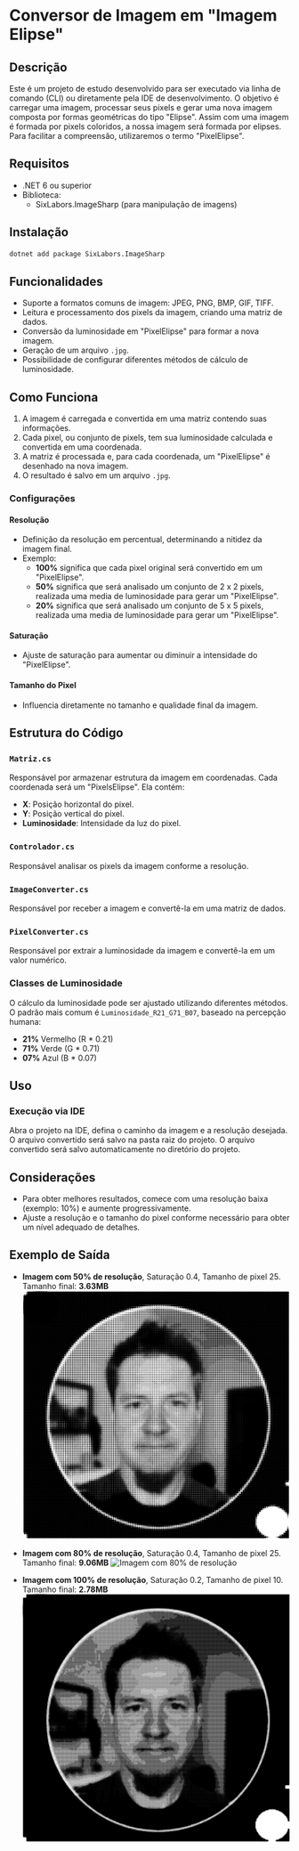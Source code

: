 # Conversor de Imagem em "Imagem Elipse"

## Descrição

Este é um projeto de estudo desenvolvido para ser executado via linha de comando (CLI) ou diretamente pela IDE de desenvolvimento. O objetivo é carregar uma imagem, processar seus pixels e gerar uma nova imagem composta por formas geométricas do tipo "Elipse". 
Assim com uma imagem é formada por pixels coloridos, a nossa imagem será formada por elipses. 
Para facilitar a compreensão, utilizaremos o termo "PixelElipse".

## Requisitos

- .NET 6 ou superior
- Biblioteca:
  - SixLabors.ImageSharp (para manipulação de imagens)

## Instalação

```bash
dotnet add package SixLabors.ImageSharp
```

## Funcionalidades

- Suporte a formatos comuns de imagem: JPEG, PNG, BMP, GIF, TIFF.
- Leitura e processamento dos pixels da imagem, criando uma matriz de dados.
- Conversão da luminosidade em "PixelElipse" para formar a nova imagem.
- Geração de um arquivo `.jpg`.
- Possibilidade de configurar diferentes métodos de cálculo de luminosidade.


## Como Funciona

1. A imagem é carregada e convertida em uma matriz contendo suas informações.
2. Cada pixel, ou conjunto de pixels, tem sua luminosidade calculada e convertida em uma coordenada.
3. A matriz é processada e, para cada coordenada, um "PixelElipse" é desenhado na nova imagem.
4. O resultado é salvo em um arquivo `.jpg`.

### Configurações

#### Resolução
- Definição da resolução em percentual, determinando a nitidez da imagem final.
- Exemplo:
  - **100%** significa que cada pixel original será convertido em um "PixelElipse".
  - **50%** significa que será analisado um conjunto de 2 x 2 pixels, realizada uma media de luminosidade para gerar um "PixelElipse".
  - **20%** significa que será analisado um conjunto de 5 x 5 pixels, realizada uma media de luminosidade para gerar um "PixelElipse".

#### Saturação
- Ajuste de saturação para aumentar ou diminuir a intensidade do "PixelElipse".

#### Tamanho do Pixel
- Influencia diretamente no tamanho e qualidade final da imagem.

## Estrutura do Código

### `Matriz.cs`
Responsável por armazenar estrutura da imagem em coordenadas. Cada coordenada será um "PixelsElipse". Ela contém:

- **X**: Posição horizontal do pixel.
- **Y**: Posição vertical do pixel.
- **Luminosidade**: Intensidade da luz do pixel.

### `Controlador.cs`
Responsável analisar os pixels da imagem conforme a resolução.

### `ImageConverter.cs`
Responsável por receber a imagem e convertê-la em uma matriz de dados.

### `PixelConverter.cs`
Responsável por extrair a luminosidade da imagem e convertê-la em um valor numérico.

### Classes de Luminosidade
O cálculo da luminosidade pode ser ajustado utilizando diferentes métodos. O padrão mais comum é `Luminosidade_R21_G71_B07`, baseado na percepção humana:

- **21%** Vermelho (R * 0.21)
- **71%** Verde (G * 0.71)
- **07%** Azul (B * 0.07)

## Uso

### Execução via IDE
Abra o projeto na IDE, defina o caminho da imagem e a resolução desejada. O arquivo convertido será salvo na pasta raiz do projeto.
O arquivo convertido será salvo automaticamente no diretório do projeto.

## Considerações

- Para obter melhores resultados, comece com uma resolução baixa (exemplo: 10%) e aumente progressivamente.
- Ajuste a resolução e o tamanho do pixel conforme necessário para obter um nível adequado de detalhes.

## Exemplo de Saída

- **Imagem com 50% de resolução**, Saturação 0.4, Tamanho de pixel 25. Tamanho final: **3.63MB**
  ![Imagem com 50% de resolução](ImagemGerada-resolucao50.jpg)

- **Imagem com 80% de resolução**, Saturação 0.4, Tamanho de pixel 25. Tamanho final: **9.06MB**
  ![Imagem com 80% de resolução](ImagemGerada-resolucao80.jpg)

- **Imagem com 100% de resolução**, Saturação 0.2, Tamanho de pixel 10. Tamanho final: **2.78MB**
  ![Imagem com 100% de resolução](ImagemGerada-resolucao100.jpg)